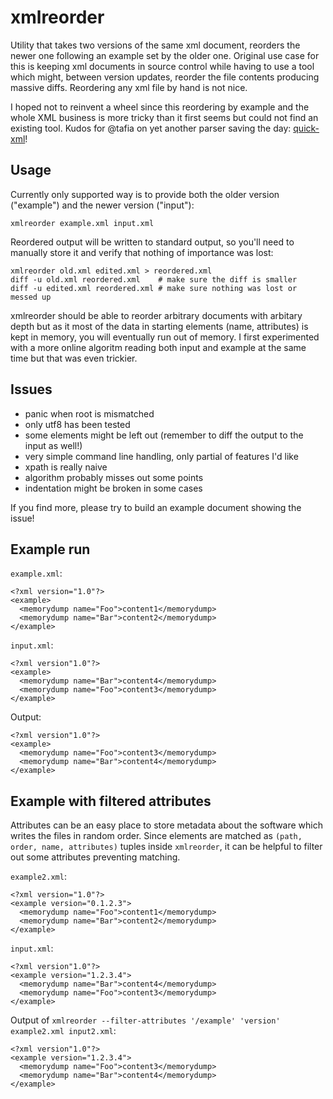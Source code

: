 # xmlreorder

Utility that takes two versions of the same xml document, reorders the newer one following an example set by the older one.
Original use case for this is keeping xml documents in source control while having to use a tool which might, between version updates, reorder the file contents producing massive diffs.
Reordering any xml file by hand is not nice.

I hoped not to reinvent a wheel since this reordering by example and the whole XML business is more tricky than it first seems but could not find an existing tool.
Kudos for @tafia on yet another parser saving the day: [quick-xml](https://github.com/tafia/quick-xml)!

## Usage

Currently only supported way is to provide both the older version ("example") and the newer version ("input"):

```
xmlreorder example.xml input.xml
```

Reordered output will be written to standard output, so you'll need to manually store it and verify that nothing of importance was lost:

```
xmlreorder old.xml edited.xml > reordered.xml
diff -u old.xml reordered.xml    # make sure the diff is smaller
diff -u edited.xml reordered.xml # make sure nothing was lost or messed up
```

xmlreorder should be able to reorder arbitrary documents with arbitary depth but as it most of the data in starting elements (name, attributes) is kept in memory, you will eventually run out of memory.
I first experimented with a more online algoritm reading both input and example at the same time but that was even trickier.

## Issues

 * panic when root is mismatched
 * only utf8 has been tested
 * some elements might be left out (remember to diff the output to the input as well!)
 * very simple command line handling, only partial of features I'd like
 * xpath is really naive
 * algorithm probably misses out some points
 * indentation might be broken in some cases

If you find more, please try to build an example document showing the issue!

## Example run

`example.xml`:

```
<?xml version="1.0"?>
<example>
  <memorydump name="Foo">content1</memorydump>
  <memorydump name="Bar">content2</memorydump>
</example>
```

`input.xml`:

```
<?xml version"1.0"?>
<example>
  <memorydump name="Bar">content4</memorydump>
  <memorydump name="Foo">content3</memorydump>
</example>
```

Output:

```
<?xml version"1.0"?>
<example>
  <memorydump name="Foo">content3</memorydump>
  <memorydump name="Bar">content4</memorydump>
</example>
```

## Example with filtered attributes

Attributes can be an easy place to store metadata about the software which writes the files in random order.
Since elements are matched as `(path, order, name, attributes)` tuples inside `xmlreorder`, it can be helpful to filter out some attributes preventing matching.

`example2.xml`:

```
<?xml version="1.0"?>
<example version="0.1.2.3">
  <memorydump name="Foo">content1</memorydump>
  <memorydump name="Bar">content2</memorydump>
</example>
```

`input.xml`:

```
<?xml version"1.0"?>
<example version="1.2.3.4">
  <memorydump name="Bar">content4</memorydump>
  <memorydump name="Foo">content3</memorydump>
</example>
```

Output of `xmlreorder --filter-attributes '/example' 'version' example2.xml input2.xml`:

```
<?xml version"1.0"?>
<example version="1.2.3.4">
  <memorydump name="Foo">content3</memorydump>
  <memorydump name="Bar">content4</memorydump>
</example>
```
